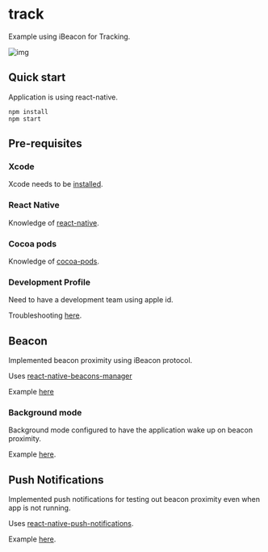 # track

Example using iBeacon for Tracking.

![img](https://github.com/jvio/track/blob/master/IMG_0085.PNG)

## Quick start

Application is using react-native.

```
npm install
npm start
```

## Pre-requisites

### Xcode 

Xcode needs to be [installed](https://apps.apple.com/us/app/xcode/id497799835?mt=12).

### React Native

Knowledge of [react-native](https://reactnative.dev/docs/environment-setup).

### Cocoa pods

Knowledge of [cocoa-pods](https://guides.cocoapods.org/using/using-cocoapods.html).

### Development Profile

Need to have a development team using apple id. 

Troubleshooting [here](https://stackoverflow.com/questions/39524148/xcode-error-code-signing-is-required-for-product-type-application-in-sdk-ios).

## Beacon 

Implemented beacon proximity using iBeacon protocol. 

Uses [react-native-beacons-manager](https://github.com/MacKentoch/react-native-beacons-manager/)

Example [here](https://github.com/MacKentoch/react-native-beacons-manager/blob/master/examples/samples/ranging.ios.js#L41)

### Background mode

Background mode configured to have the application wake up on beacon proximity.

Example [here](https://github.com/MacKentoch/react-native-beacons-manager/blob/master/BACKGROUND_MODES.md).

## Push Notifications 

Implemented push notifications for testing out beacon proximity even when app is not running.

Uses [react-native-push-notifications](https://github.com/zo0r/react-native-push-notification/).

Example [here](https://github.com/zo0r/react-native-push-notification/blob/master/example/NotifService.js).
